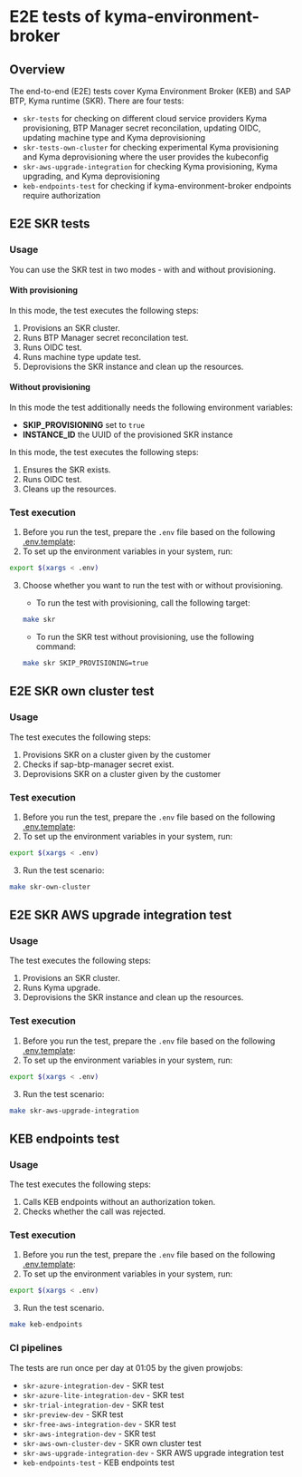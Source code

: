 # E2E tests of kyma-environment-broker

## Overview

The end-to-end (E2E) tests cover Kyma Environment Broker (KEB) and SAP BTP, Kyma runtime (SKR).
There are four tests:
- `skr-tests` for checking on different cloud service providers Kyma provisioning, BTP Manager secret reconcilation, updating OIDC, updating machine type and Kyma deprovisioning
- `skr-tests-own-cluster` for checking experimental Kyma provisioning and Kyma deprovisioning where the user provides the kubeconfig
- `skr-aws-upgrade-integration` for checking Kyma provisioning, Kyma upgrading, and Kyma deprovisioning
- `keb-endpoints-test` for checking if kyma-environment-broker endpoints require authorization

## E2E SKR tests

### Usage

You can use the SKR test in two modes - with and without provisioning.

#### With provisioning

In this mode, the test executes the following steps:
1. Provisions an SKR cluster.
2. Runs BTP Manager secret reconcilation test.
3. Runs OIDC test.
4. Runs machine type update test.
5. Deprovisions the SKR instance and clean up the resources.

#### Without provisioning

In this mode the test additionally needs the following environment variables:
- **SKIP_PROVISIONING** set to `true`
- **INSTANCE_ID** the UUID of the provisioned SKR instance

In this mode, the test executes the following steps:
1. Ensures the SKR exists.
2. Runs OIDC test.
3. Cleans up the resources.
 
### Test execution

1. Before you run the test, prepare the `.env` file based on the following [.env.template](/testing/e2e/skr/skr-test/.env.template):
2. To set up the environment variables in your system, run:

```bash
export $(xargs < .env)
```

3. Choose whether you want to run the test with or without provisioning.
    - To run the test with provisioning, call the following target:

    ```bash
    make skr
    ```
    - To run the SKR test without provisioning, use the following command:

    ```bash
    make skr SKIP_PROVISIONING=true
    ```

## E2E SKR own cluster test

### Usage

The test executes the following steps:
1. Provisions SKR on a cluster given by the customer
2. Checks if sap-btp-manager secret exist.
3. Deprovisions SKR on a cluster given by the customer

### Test execution 

1. Before you run the test, prepare the `.env` file based on the following [.env.template](/testing/e2e/skr/skr-test/.env.template):
2. To set up the environment variables in your system, run:

```bash
export $(xargs < .env)
```

3. Run the test scenario:
```bash
make skr-own-cluster
```

## E2E SKR AWS upgrade integration test

### Usage

The test executes the following steps:
1. Provisions an SKR cluster.
2. Runs Kyma upgrade.
3. Deprovisions the SKR instance and clean up the resources.

### Test execution 

1. Before you run the test, prepare the `.env` file based on the following [.env.template](/testing/e2e/skr/skr-aws-upgrade-integration/.env.template):
2. To set up the environment variables in your system, run:

```bash
export $(xargs < .env)
```

3. Run the test scenario:
```bash
make skr-aws-upgrade-integration
```

## KEB endpoints test

### Usage

The test executes the following steps:
1. Calls KEB endpoints without an authorization token.
2. Checks whether the call was rejected.

### Test execution 

1. Before you run the test, prepare the `.env` file based on the following [.env.template](/testing/e2e/skr/keb-endpoints-test/.env.template):
2. To set up the environment variables in your system, run:

```bash
export $(xargs < .env)
```

3. Run the test scenario.
```bash
make keb-endpoints
```

### CI pipelines

The tests are run once per day at 01:05 by the given prowjobs:
- `skr-azure-integration-dev` - SKR test
- `skr-azure-lite-integration-dev` - SKR test
- `skr-trial-integration-dev` - SKR test
- `skr-preview-dev` - SKR test
- `skr-free-aws-integration-dev` - SKR test
- `skr-aws-integration-dev` - SKR test
- `skr-aws-own-cluster-dev` - SKR own cluster test
- `skr-aws-upgrade-integration-dev` - SKR AWS upgrade integration test
- `keb-endpoints-test` - KEB endpoints test
